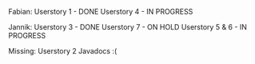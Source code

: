 Fabian:
Userstory 1 - DONE
Userstory 4 - IN PROGRESS

Jannik:
Userstory 3 - DONE
Userstory 7 - ON HOLD
Userstory 5 & 6 - IN PROGRESS

Missing:
Userstory 2
Javadocs :(
